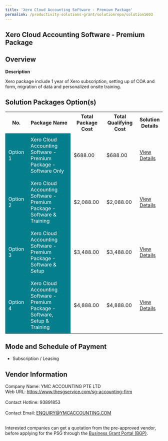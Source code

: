 ```yaml
---
title: 'Xero Cloud Accounting Software - Premium Package'
permalink: /productivity-solutions-grant/solutionrepo/solution1603
---
```


## Xero Cloud Accounting Software - Premium Package

## Overview

**Description**

Xero package include 1 year of Xero subscription, setting up of COA and form, migration of data and personalized onsite training.

## Solution Packages Option(s)

<table>
<tr>
<th><b>No.</b></th>
<th><b>Package Name</b></th>
<th><b>Total Package Cost</b></th>
<th><b>Total Qualifying Cost</b></th>
<th><b>Solution Details</b></th>
</tr>
<tr>
<td style='padding: 10px; background-color: #037E8A; color: #FFFFFF;'>Option 1</td>
<td style='padding: 10px; background-color: #037E8A; color: #FFFFFF;'>Xero Cloud Accounting Software - Premium Package - Software Only</td>
<td style='padding: 10px;'>$688.00</td>
<td style='padding: 10px;'>$688.00</td>
<td style='padding: 10px;'><a href='/images/psg/Desensitised_YMC_Annex_3_CR_wef_20_Jan_2022_Part_1.pdf' target='_blank'>View Details</a></td>
</tr>
<tr>
<td style='padding: 10px; background-color: #037E8A; color: #FFFFFF;'>Option 2</td>
<td style='padding: 10px; background-color: #037E8A; color: #FFFFFF;'>Xero Cloud Accounting Software - Premium Package - Software & Training</td>
<td style='padding: 10px;'>$2,088.00</td>
<td style='padding: 10px;'>$2,088.00</td>
<td style='padding: 10px;'><a href='/images/psg/Desensitised_YMC_Annex_3_CR_wef_20_Jan_2022_Part_2.pdf' target='_blank'>View Details</a></td>
</tr>
<tr>
<td style='padding: 10px; background-color: #037E8A; color: #FFFFFF;'>Option 3</td>
<td style='padding: 10px; background-color: #037E8A; color: #FFFFFF;'>Xero Cloud Accounting Software - Premium Package - Software & Setup</td>
<td style='padding: 10px;'>$3,488.00</td>
<td style='padding: 10px;'>$3,488.00</td>
<td style='padding: 10px;'><a href='/images/psg/Desensitised_YMC_Annex_3_CR_wef_20_Jan_2022_Part_3.pdf' target='_blank'>View Details</a></td>
</tr>
<tr>
<td style='padding: 10px; background-color: #037E8A; color: #FFFFFF;'>Option 4</td>
<td style='padding: 10px; background-color: #037E8A; color: #FFFFFF;'>Xero Cloud Accounting Software - Premium Package - Software, Setup & Training</td>
<td style='padding: 10px;'>$4,888.00</td>
<td style='padding: 10px;'>$4,888.00</td>
<td style='padding: 10px;'><a href='/images/psg/Desensitised_YMC_Annex_3_CR_wef_20_Jan_2022_Part_4.pdf' target='_blank'>View Details</a></td>
</tr>
</table>

## Mode and Schedule of Payment

 - Subscription / Leasing

## Vendor Information

 Company Name: YMC ACCOUNTING PTE LTD<br>Web URL: https://www.thesgservice.com/sg-accounting-firm <br><br>Contact Hotline: 93891853 <br><br>Contact Email: ENQUIRY@YMCACCOUNTING.COM <br><br>

Interested companies can get a quotation from the pre-approved vendor, before applying for the PSG through the <a href='https://www.businessgrants.gov.sg/' target='_blank' rel='noopener'>Business Grant Portal (BGP)</a>.

<script src="/jquery/resize-tables.js"></script>
